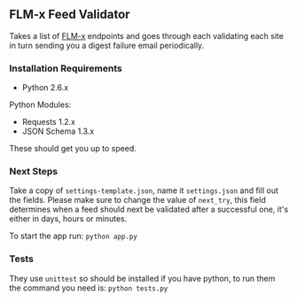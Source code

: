 ## FLM-x Feed Validator

Takes a list of [FLM-x](http://flm.foxpico.com/) endpoints and goes through each validating each site in turn sending you a digest failure email periodically.

### Installation Requirements

* Python 2.6.x

Python Modules:
* Requests 1.2.x
* JSON Schema 1.3.x

These should get you up to speed.

### Next Steps

Take a copy of `settings-template.json`, name it `settings.json` and fill out the fields. Please make sure to change the value of `next_try`, this field determines when a feed should next be validated after a successful one, it's either in days, hours or minutes.

To start the app run:
`python app.py`

### Tests

They use `unittest` so should be installed if you have python, to run them the command you need is: `python tests.py`